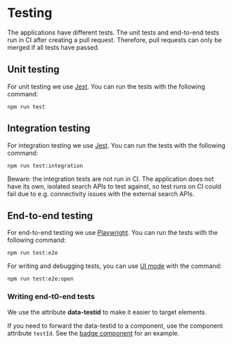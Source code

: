 # Testing

The applications have different tests. The unit tests and end-to-end tests run in CI after creating a pull request. Therefore, pull requests can only be merged if all tests have passed.

## Unit testing

For unit testing we use [Jest](https://jestjs.io/). You can run the tests with the following command:

    npm run test

## Integration testing

For integration testing we use [Jest](https://jestjs.io/). You can run the tests with the following command:

    npm run test:integration

Beware: the integration tests are not run in CI. The application does not have its own, isolated search APIs to test against, so test runs on CI could fail due to e.g. connectivity issues with the external search APIs.

## End-to-end testing

For end-to-end testing we use [Playwright](https://playwright.dev/). You can run the tests with the following command:

    npm run test:e2e

For writing and debugging tests, you can use [UI mode](https://playwright.dev/docs/test-ui-mode) with the command:

    npm run test:e2e:open

### Writing end-t0-end tests

We use the attribute **data-testid** to make it easier to target elements.

If you need to forward the data-testid to a component, use the component attribute `testId`. See the [badge component](https://github.com/colonial-heritage/dataset-browser/blob/main/src/components/badge.tsx) for an example.
